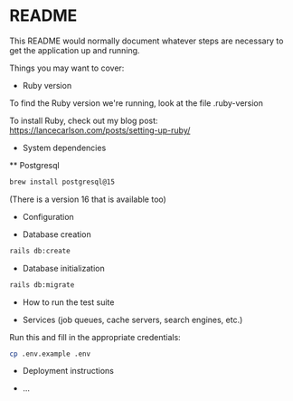 # README

This README would normally document whatever steps are necessary to get the
application up and running.

Things you may want to cover:

* Ruby version

To find the Ruby version we're running, look at the file .ruby-version

To install Ruby, check out my blog post:
https://lancecarlson.com/posts/setting-up-ruby/

* System dependencies

** Postgresql

```bash
brew install postgresql@15
```

(There is a version 16 that is available too)

* Configuration

* Database creation

```bash
rails db:create
```

* Database initialization

```bash
rails db:migrate
```

* How to run the test suite

* Services (job queues, cache servers, search engines, etc.)

Run this and fill in the appropriate credentials:

```bash
cp .env.example .env
```

* Deployment instructions

* ...
